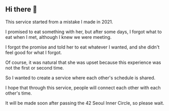 ## Hi there 👋

This service started from a mistake I made in 2021.

I promised to eat something with her, but after some days, I forgot what to eat when I met, although I knew we were meeting.

I forgot the promise and told her to eat whatever I wanted, and she didn't feel good for what I forgot.

Of course, it was natural that she was upset because this experience was not the first or second time.

So I wanted to create a service where each other's schedule is shared.

I hope that through this service, people will connect each other with each other's time.

It will be made soon after passing the 42 Seoul Inner Circle, so please wait.

<!--

**Here are some ideas to get you started:**

🙋‍♀️ A short introduction - what is your organization all about?
🌈 Contribution guidelines - how can the community get involved?
👩‍💻 Useful resources - where can the community find your docs? Is there anything else the community should know?
🍿 Fun facts - what does your team eat for breakfast?
🧙 Remember, you can do mighty things with the power of [Markdown](https://docs.github.com/github/writing-on-github/getting-started-with-writing-and-formatting-on-github/basic-writing-and-formatting-syntax)
-->
